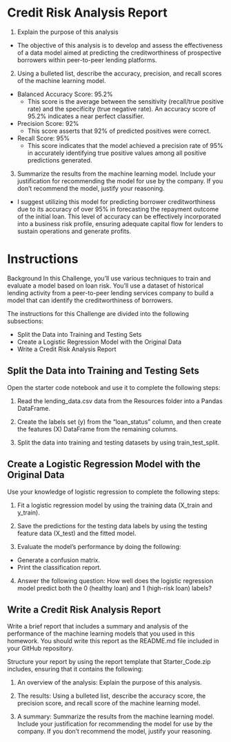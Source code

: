 
# Credit Risk Analysis Report 
1. Explain the purpose of this analysis
- The objective of this analysis is to develop and assess the effectiveness of a data model aimed at predicting the creditworthiness of prospective borrowers within peer-to-peer lending platforms.

2. Using a bulleted list, describe the accuracy, precision, and recall scores of the machine learning model.
- Balanced Accuracy Score: 95.2% 
    - This score is the average between the sensitivity (recall/true positive rate) and the specificity (true negative rate). An accuracy score of 95.2% indicates a near perfect classifier. 
- Precision Score: 92% 
    - This score asserts that 92% of predicted positives were correct. 
- Recall Score: 95%
    - This score indicates that the model achieved a precision rate of 95% in accurately identifying true positive values among all positive predictions generated.


3. Summarize the results from the machine learning model. Include your justification for recommending the model for use by the company. If you don’t recommend the model, justify your reasoning. 

- I suggest utilizing this model for predicting borrower creditworthiness due to its accuracy of over 95% in forecasting the repayment outcome of the initial loan. This level of accuracy can be effectively incorporated into a business risk profile, ensuring adequate capital flow for lenders to sustain operations and generate profits.

# Instructions 
Background
In this Challenge, you’ll use various techniques to train and evaluate a model based on loan risk. You’ll use a dataset of historical lending activity from a peer-to-peer lending services company to build a model that can identify the creditworthiness of borrowers.

The instructions for this Challenge are divided into the following subsections:

- Split the Data into Training and Testing Sets
- Create a Logistic Regression Model with the Original Data
- Write a Credit Risk Analysis Report

## Split the Data into Training and Testing Sets
Open the starter code notebook and use it to complete the following steps:

1. Read the lending_data.csv data from the Resources folder into a Pandas DataFrame.

2. Create the labels set (y) from the “loan_status” column, and then create the features (X) DataFrame from the remaining columns.

3. Split the data into training and testing datasets by using train_test_split.

## Create a Logistic Regression Model with the Original Data
Use your knowledge of logistic regression to complete the following steps:

1. Fit a logistic regression model by using the training data (X_train and y_train).

2. Save the predictions for the testing data labels by using the testing feature data (X_test) and the fitted model.

3. Evaluate the model’s performance by doing the following:
- Generate a confusion matrix.
- Print the classification report.

4. Answer the following question: How well does the logistic regression model predict both the 0 (healthy loan) and 1 (high-risk loan) labels?

## Write a Credit Risk Analysis Report
Write a brief report that includes a summary and analysis of the performance of the machine learning models that you used in this homework. You should write this report as the README.md file included in your GitHub repository.

Structure your report by using the report template that Starter_Code.zip includes, ensuring that it contains the following:

1. An overview of the analysis: Explain the purpose of this analysis.

2. The results: Using a bulleted list, describe the accuracy score, the precision score, and recall score of the machine learning model.

3. A summary: Summarize the results from the machine learning model. Include your justification for recommending the model for use by the company. If you don’t recommend the model, justify your reasoning.